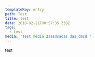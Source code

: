 ```yaml
---
templateKey: entry
path: Test
title: test
date: 2018-02-21T00:57:35.338Z
tags:
  - test
media: 'Test media 2aasdsadas das dasd '
---
```

test
